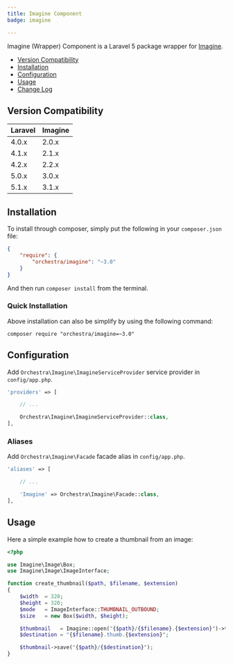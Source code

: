 ```yaml
---
title: Imagine Component
badge: imagine

---
```


Imagine (Wrapper) Component is a Laravel 5 package wrapper for [Imagine](https://github.com/avalanche123/Imagine).

* [Version Compatibility](#compatibility)
* [Installation](#installation)
* [Configuration](#configuration)
* [Usage](#usage)
* [Change Log]({doc-url}/components/imagine/changes#v3-1)

<a name="compatibility"></a>
## Version Compatibility

Laravel    | Imagine
:----------|:----------
 4.0.x     | 2.0.x
 4.1.x     | 2.1.x
 4.2.x     | 2.2.x
 5.0.x     | 3.0.x
 5.1.x     | 3.1.x

<a name="installation"></a>
## Installation

To install through composer, simply put the following in your `composer.json` file:

```json
{
    "require": {
        "orchestra/imagine": "~3.0"
    }
}
```

And then run `composer install` from the terminal.

<a name="quick-installation"></a>
### Quick Installation

Above installation can also be simplify by using the following command:

    composer require "orchestra/imagine=~3.0"


<a name="configuration"></a>
## Configuration

Add `Orchestra\Imagine\ImagineServiceProvider` service provider in `config/app.php`.

```php
'providers' => [

    // ...

    Orchestra\Imagine\ImagineServiceProvider::class,
],
```

### Aliases

Add `Orchestra\Imagine\Facade` facade alias in `config/app.php`.

```php
'aliases' => [

    // ...

    'Imagine' => Orchestra\Imagine\Facade::class,
],
```

<a name="usage"></a>
## Usage

Here a simple example how to create a thumbnail from an image:

```php
<?php

use Imagine\Image\Box;
use Imagine\Image\ImageInterface;

function create_thumbnail($path, $filename, $extension)
{
    $width  = 320;
    $height = 320;
    $mode   = ImageInterface::THUMBNAIL_OUTBOUND;
    $size   = new Box($width, $height);

    $thumbnail   = Imagine::open("{$path}/{$filename}.{$extension}")->thumbnail($size, $mode);
    $destination = "{$filename}.thumb.{$extension}";

    $thumbnail->save("{$path}/{$destination}");
}
```
